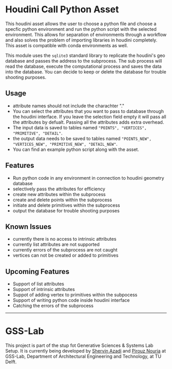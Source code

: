 # Houdini Call Python Asset

This houdini asset allows the user to choose a python file and choose a specfic python environment and run the python script with the selected environment. This allows for separation of environments through a workflow and also solves the problem of importing libraries in houdini completely. This asset is compatible with conda environments as well.

This module uses the `sqlite3` standard library to replicate the houdini's geo database and passes the address to the subprocess. The sub process will read the database, execute the computational process and saves the data into the database. You can decide to keep or delete the database for trouble shooting purposes.

## Usage

- attribute names should not include the charachter "\."
- You can select the attributes that you want to pass to database through the houdini interface. If you leave the selection field empty it will pass all the attributes by defualt. Passing all the attributes adds extra overhead.
- The input data is saved to tables named `"POINTS", "VERTICES", "PRIMITIVE", "DETAIL"`.
- the output data needs to be saved to tables named `"POINTS_NEW", "VERTICES_NEW", "PRIMITIVE_NEW", "DETAIL_NEW"`.
- You can find an example python script along with the asset.

## Features

- Run python code in any environment in connection to houdini geometry database
- selectively pass the attributes for efficiency
- create new attributes within the subprocess
- create and delete points within the subprocess
- initiate and delete primitives within the subprocess
- output the database for trouble shooting purposes

## Known Issues

- currently there is no access to intrinsic attributes
- currently list attributes are not supported
- currently errors of the subprocess are not caught
- vertices can not be created or added to primitives

## Upcoming Features

- Support of list attributes
- Support of intrinsic attributes
- Suppot of adding vertex to primitives within the subpocess
- Support of writing python code inside houdini interface
- Catching the errors of the subprocess

---

# GSS-Lab

This project is part of the stup fot Generative Sciences & Systems Lab Setup. It is currently being developed by [Shervin Azadi](https://github.com/shervinazadi) and [Pirouz Nouria](https://github.com/Pirouz-Nourian) at GSS-Lab, Department of Architectural Engineering and Technology, at TU Delft.
